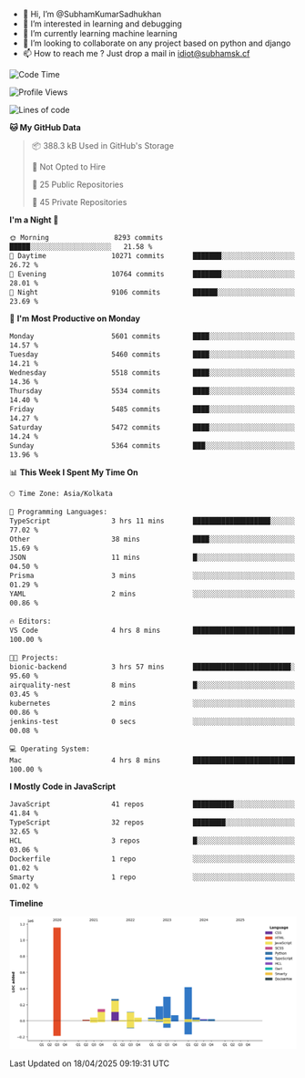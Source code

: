 - 👋 Hi, I’m @SubhamKumarSadhukhan
- 👀 I’m interested in learning and debugging
- 🌱 I’m currently learning machine learning
- 💞️ I’m looking to collaborate on any project based on python and django
- 📫 How to reach me ?
      Just drop a mail in idiot@subhamsk.cf

<!---
SubhamKumarSadhukhan/SubhamKumarSadhukhan is a ✨ special ✨ repository because its `README.md` (this file) appears on your GitHub profile.
You can click the Preview link to take a look at your changes.
--->


<!--START_SECTION:waka-->
![Code Time](http://img.shields.io/badge/Code%20Time-2%2C833%20hrs%2041%20mins-blue)

![Profile Views](http://img.shields.io/badge/Profile%20Views-1-blue)

![Lines of code](https://img.shields.io/badge/From%20Hello%20World%20I%27ve%20Written-2.8%20million%20lines%20of%20code-blue)

**🐱 My GitHub Data** 

> 📦 388.3 kB Used in GitHub's Storage 
 > 
> 🚫 Not Opted to Hire
 > 
> 📜 25 Public Repositories 
 > 
> 🔑 45 Private Repositories 
 > 
**I'm a Night 🦉** 

```text
🌞 Morning                8293 commits        █████░░░░░░░░░░░░░░░░░░░░   21.58 % 
🌆 Daytime                10271 commits       ███████░░░░░░░░░░░░░░░░░░   26.72 % 
🌃 Evening                10764 commits       ███████░░░░░░░░░░░░░░░░░░   28.01 % 
🌙 Night                  9106 commits        ██████░░░░░░░░░░░░░░░░░░░   23.69 % 
```
📅 **I'm Most Productive on Monday** 

```text
Monday                   5601 commits        ████░░░░░░░░░░░░░░░░░░░░░   14.57 % 
Tuesday                  5460 commits        ████░░░░░░░░░░░░░░░░░░░░░   14.21 % 
Wednesday                5518 commits        ████░░░░░░░░░░░░░░░░░░░░░   14.36 % 
Thursday                 5534 commits        ████░░░░░░░░░░░░░░░░░░░░░   14.40 % 
Friday                   5485 commits        ████░░░░░░░░░░░░░░░░░░░░░   14.27 % 
Saturday                 5472 commits        ████░░░░░░░░░░░░░░░░░░░░░   14.24 % 
Sunday                   5364 commits        ███░░░░░░░░░░░░░░░░░░░░░░   13.96 % 
```


📊 **This Week I Spent My Time On** 

```text
🕑︎ Time Zone: Asia/Kolkata

💬 Programming Languages: 
TypeScript               3 hrs 11 mins       ███████████████████░░░░░░   77.02 % 
Other                    38 mins             ████░░░░░░░░░░░░░░░░░░░░░   15.69 % 
JSON                     11 mins             █░░░░░░░░░░░░░░░░░░░░░░░░   04.50 % 
Prisma                   3 mins              ░░░░░░░░░░░░░░░░░░░░░░░░░   01.29 % 
YAML                     2 mins              ░░░░░░░░░░░░░░░░░░░░░░░░░   00.86 % 

🔥 Editors: 
VS Code                  4 hrs 8 mins        █████████████████████████   100.00 % 

🐱‍💻 Projects: 
bionic-backend           3 hrs 57 mins       ████████████████████████░   95.60 % 
airquality-nest          8 mins              █░░░░░░░░░░░░░░░░░░░░░░░░   03.45 % 
kubernetes               2 mins              ░░░░░░░░░░░░░░░░░░░░░░░░░   00.86 % 
jenkins-test             0 secs              ░░░░░░░░░░░░░░░░░░░░░░░░░   00.08 % 

💻 Operating System: 
Mac                      4 hrs 8 mins        █████████████████████████   100.00 % 
```

**I Mostly Code in JavaScript** 

```text
JavaScript               41 repos            ██████████░░░░░░░░░░░░░░░   41.84 % 
TypeScript               32 repos            ████████░░░░░░░░░░░░░░░░░   32.65 % 
HCL                      3 repos             █░░░░░░░░░░░░░░░░░░░░░░░░   03.06 % 
Dockerfile               1 repo              ░░░░░░░░░░░░░░░░░░░░░░░░░   01.02 % 
Smarty                   1 repo              ░░░░░░░░░░░░░░░░░░░░░░░░░   01.02 % 
```



**Timeline**

![Lines of Code chart](https://raw.githubusercontent.com/SubhamKumarSadhukhan/SubhamKumarSadhukhan/main/assets/bar_graph.png)


 Last Updated on 18/04/2025 09:19:31 UTC
<!--END_SECTION:waka-->
